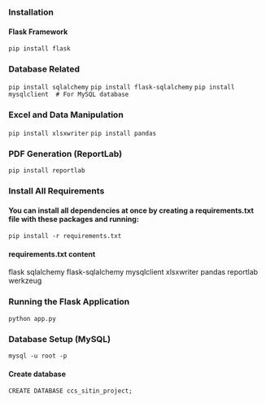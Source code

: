 ### Installation

#### Flask Framework

`pip install flask`

### Database Related

`pip install sqlalchemy`
`pip install flask-sqlalchemy`
`pip install mysqlclient  # For MySQL database`


### Excel and Data Manipulation
`pip install xlsxwriter`
`pip install pandas`

### PDF Generation (ReportLab)
`pip install reportlab`

### Install All Requirements
#### You can install all dependencies at once by creating a requirements.txt file with these packages and running:

`pip install -r requirements.txt`

#### requirements.txt content
flask
sqlalchemy
flask-sqlalchemy
mysqlclient
xlsxwriter
pandas
reportlab
werkzeug

### Running the Flask Application
`python app.py`

### Database Setup (MySQL)
`mysql -u root -p`
#### Create database
`CREATE DATABASE ccs_sitin_project;`